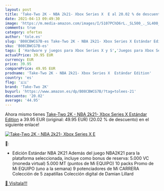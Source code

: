 ```yaml
---
layout: post
title: 'Take-Two 2K - NBA 2k21- Xbox Series X  E al 20.02 % de descuento'
date: 2021-04-13 09:49:30
image: 'https://m.media-amazon.com/images/I/5107PChD6rL._SL500_._SL400_.jpg'
comments: true
category: ofertas
author: 'tole.es'
slug: 'B08CBWCG7B-es Take-Two 2K - NBA 2k21- Xbox Series X Estándar Edition'
sku: 'B08CBWCG7B-es'
tags: [ 'Hardware y juegos para Xbox Series X y S','Juegos para Xbox Series X y S','Videojuegos','take-two 2k','xbox', ]
actualPrice: 39.95 EUR
currency: EUR
price: 39.95
comparePrice: 49.95 EUR
prodname: 'Take-Two 2K - NBA 2k21- Xbox Series X  Estándar Edition'
country: 'es'
flag: '🇪🇸'
brand: 'Take-Two 2K'
buyurl: 'https://www.amazon.es/dp/B08CBWCG7B/?tag=tolees-21'
descuento: '20.02'
average: '44.95'
---
```


Ahora mismo tienes [Take-Two 2K - NBA 2k21- Xbox Series X  Estándar Edition](https://www.amazon.es/dp/B08CBWCG7B/?tag=tolees-21) a 39.95 EUR (original: 49.95 EUR) (20.02 %  de descuento) en el siguiente enlace!

[![Take-Two 2K - NBA 2k21- Xbox Series X  E](https://m.media-amazon.com/images/I/5107PChD6rL._SL500_._SL400_.jpg)](https://www.amazon.es/dp/B08CBWCG7B/?tag=tolees-21)

🔎:

- Edición Estándar NBA 2K21 Además del juego NBA2K21 para la plataforma seleccionada, incluye como bonus de reserva: 5.000 VC (moneda virtual) 5.000 MT (puntos de Mi EQUIPO) 10 packs Promo de Mi EQUIPO (uno a la semana) 9 potenciadores de Mi CARRERA Colección de 5 zapatillas Colección digital de Damian Lillard

[🛒 Visítala!!!](https://www.amazon.es/dp/B08CBWCG7B/?tag=tolees-21)
